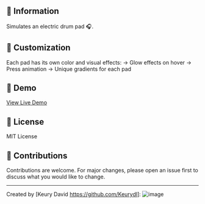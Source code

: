 ## 📕 Information 

Simulates an electric drum pad 🎧.

## 🎨 Customization

Each pad has its own color and visual effects:
-> Glow effects on hover
-> Press animation
-> Unique gradients for each pad

## 📱 Demo

[View Live Demo](https://peppy-axolotl-d5fe82.netlify.app/)

## 📝 License

MIT License

## 🤝 Contributions

Contributions are welcome. For major changes, please open an issue first to discuss what you would like to change.

---
Created by [Keury David https://github.com/Keurydl]: ![image](https://github.com/user-attachments/assets/00d7e540-e153-4f9c-80b5-556c974b53c7)
